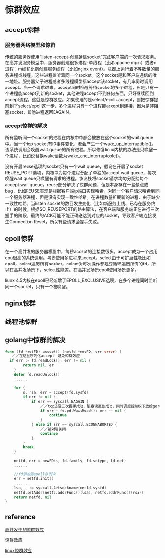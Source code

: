 # 惊群效应

## accept惊群

### 服务器网络模型和惊群

传统的服务器使用“listen-accept-创建通信socket”完成客户端的一次请求服务。在高并发服务模型中，服务器创建很多进程-单线程（比如apache mpm）或者n进程：m线程比例创建服务线程（比如nginx event）。机器上运行着不等数量的服务进程或线程。这些进程监听着同一个socket。这个socket是和客户端通信的唯一地址。服务器父子进程或者多线程模型都accept该socket，有几率同时调用accept。当一个请求进来，accept同时唤醒等待socket的多个进程，但是只有一个进程能accept到新的socket，其他进程accept不到任何东西，只好继续回到accept流程。这就是惊群效应。如果使用的是select/epoll+accept，则把惊群提前到了select/epoll这一步，多个进程只有一个进程能acxept到连接，因为是非阻塞socket，其他进程返回EAGAIN。

### accept惊群的解决

所有监听同一个socket的进程在内核中中都会被放在这个socket的wait queue中。当一个tcp socket有IO事件变化，都会产生一个wake_up_interruptible()。该系统调用会唤醒wait queue的所有进程。所以修复linux内核的办法是只唤醒一个进程，比如说替换wake函数为wake_one_interruptoble()。

没有开启reuse选项的socket只有一个wait queue，假设在开启了socket REUSE_PORT选项，内核中为每个进程分配了单独的accept wait queue，每次唤醒wait queue只唤醒有请求的进程。协议栈将socket请求均匀分配给每个accept wait queue。reuse部分解决了惊群问题，但是本身存在一些缺点或bug，比如REUSE实现是根据客户端ip端口实现哈希，对同一个客户请求哈希到同一个服务器进程，但是没有实现一致性哈希。在进程数量扩展新的进程，由于缺少一致性哈希，当listen socket的数目发生变化（比如新服务上线、已存在服务终止）的时候，根据SO_REUSEPORT的路由算法，在客户端和服务端正在进行三次握手的阶段，最终的ACK可能不能正确送达到对应的socket，导致客户端连接发生Connection Reset，所以有些请求会握手失败。

## epoll惊群

在一个高并发的服务器模型中，每秒accept的连接数很多。accept成为一个占用cpu很高的系统调用。考虑使用多进程来accept。select由于可扩展性能比如epoll，select遍历所有socket，select对每次操作都是要循环遍历所有的fd，所以在高并发场景下，select性能差。在高并发场景epoll使用场景更多。

liunx 4.5内核在epoll已经新增了EPOLL_EXCLUSIVE选项，在多个进程同时监听同一个socket，只有一个被唤醒。

## nginx惊群

## 线程池惊群

## golang中惊群的解决

```go
func (fd *netFD) accept() (netfd *netFD, err error) {
   ／／在这里序列化accept，避免惊群效应
  if err := fd.readLock(); err != nil {
        return nil, er
    }
    defer fd.readUnlock()
    ......

    for {
        s, rsa, err = accept(fd.sysfd)
        if err != nil {
            if err == syscall.EAGAIN {
                ／／tcp还没三次握手成功，阻塞读直到成功，同时调度控制权下放给gorontine
                if err = fd.pd.WaitRead(); err == nil {
                    continue
                }
            } else if err == syscall.ECONNABORTED {
                ／／被对端关闭
                continue
            }
        }
        break
    }

    netfd, err = newFD(s, fd.family, fd.sotype, fd.net)
    ......

    //fd添加到epoll队列中
    err = netfd.init()
    ......
    lsa, _ := syscall.Getsockname(netfd.sysfd)
    netfd.setAddr(netfd.addrFunc()(lsa), netfd.addrFunc()(rsa))
    return netfd, nil
}
```



## reference

[高并发中的惊群效应](https://blog.csdn.net/second60/article/details/81252106)

[惊群效应](https://cloud.tencent.com/developer/article/1340628)

[linux惊群效应](https://www.cnblogs.com/zafu/p/8251849.html)